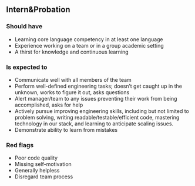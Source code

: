 Intern&Probation
----------------------

### Should have
* Learning core language competency in at least one language
* Experience working on a team or in a group academic setting
* A thirst for knowledge and continuous learning

### Is expected to
* Communicate well with all members of the team
* Perform well-defined engineering tasks; doesn’t get caught up in the unknown, works to figure it out, asks questions
* Alert manager/team to any issues preventing their work from being accomplished, asks for help
* Actively pursue improving engineering skills, including but not limited to problem solving, writing readable/testable/efficient code, mastering technology in our stack, and learning to anticipate scaling issues.
* Demonstrate ability to learn from mistakes

### Red flags
* Poor code quality
* Missing self-motivation
* Generally helpless
* Disregard team process
